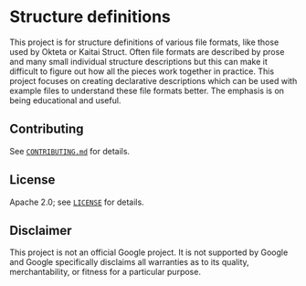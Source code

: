 # Structure definitions

This project is for structure definitions of various file formats, like those
used by Okteta or Kaitai Struct. Often file formats are described by prose and
many small individual structure descriptions but this can make it difficult to
figure out how all the pieces work together in practice. This project focuses on
creating declarative descriptions which can be used with example files to
understand these file formats better. The emphasis is on being educational and
useful.

## Contributing

See [`CONTRIBUTING.md`](CONTRIBUTING.md) for details.

## License

Apache 2.0; see [`LICENSE`](LICENSE) for details.

## Disclaimer

This project is not an official Google project. It is not supported by
Google and Google specifically disclaims all warranties as to its quality,
merchantability, or fitness for a particular purpose.

